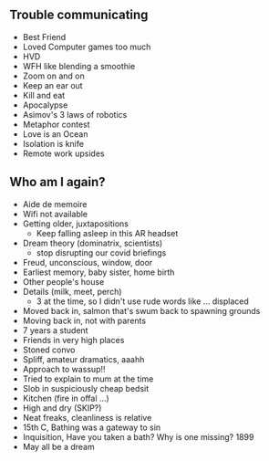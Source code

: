 Trouble communicating
---------------------

* Best Friend
* Loved Computer games too much
* HVD
* WFH like blending a smoothie
* Zoom on and on
* Keep an ear out
* Kill and eat
* Apocalypse
* Asimov's 3 laws of robotics
* Metaphor contest
* Love is an Ocean
* Isolation is knife
* Remote work upsides


Who am I again?
---------------

* Aide de memoire
* Wifi not available
* Getting older, juxtapositions
  - Keep falling asleep in this AR headset
* Dream theory (dominatrix, scientists)
  - stop disrupting our covid briefings
* Freud, unconscious, window, door
* Earliest memory, baby sister, home birth
* Other people's house
* Details (milk, meet, perch)
  - 3 at the time, so I didn't use rude words like ... displaced
* Moved back in, salmon that's swum back to spawning grounds
* Moving back in, not with parents
* 7 years a student
* Friends in very high places
* Stoned convo
* Spliff, amateur dramatics, aaahh
* Approach to wassup!!
* Tried to explain to mum at the time
* Slob in suspiciously cheap bedsit
* Kitchen (fire in offal ...)
* High and dry  (SKIP?)
* Neat freaks, cleanliness is relative
* 15th C, Bathing was a gateway to sin
* Inquisition, Have you taken a bath? Why is one missing? 1899
* May all be a dream
